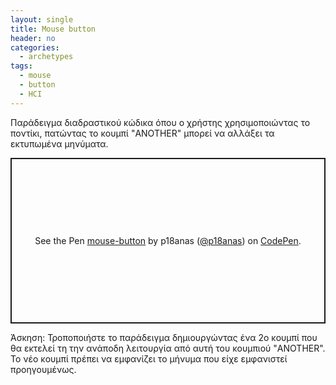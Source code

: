 ```yaml
---
layout: single
title: Mouse button
header: no
categories:
  - archetypes
tags:
  - mouse
  - button
  - HCI
---
```


Παράδειγμα διαδραστικού κώδικα όπου ο χρήστης χρησιμοποιώντας το ποντίκι, πατώντας το κουμπί "ANOTHER" μπορεί να αλλάξει τα εκτυπωμένα μηνύματα.

<p class="codepen" data-height="265" data-theme-id="light" data-default-tab="js,result" data-user="p18anas" data-slug-hash="MWjqyLR" style="height: 265px; box-sizing: border-box; display: flex; align-items: center; justify-content: center; border: 2px solid; margin: 1em 0; padding: 1em;" data-pen-title="mouse-button">
  <span>See the Pen <a href="https://codepen.io/p18anas/pen/MWjqyLR">
  mouse-button</a> by p18anas (<a href="https://codepen.io/p18anas">@p18anas</a>)
  on <a href="https://codepen.io">CodePen</a>.</span>
</p>
<script async src="https://cpwebassets.codepen.io/assets/embed/ei.js"></script>


Άσκηση: Τροποποιήστε το παράδειγμα δημιουργώντας ένα 2ο κουμπί που θα εκτελεί τη την ανάποδη λειτουργία από αυτή του κουμπιού "ANOTHER". Το νέο κουμπί πρέπει να εμφανίζει το μήνυμα που είχε εμφανιστεί προηγουμένως.


